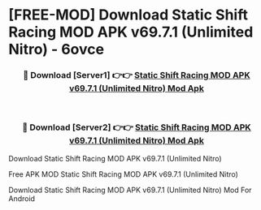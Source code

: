 # [FREE-MOD] Download Static Shift Racing MOD APK v69.7.1 (Unlimited Nitro) - 6ovce


<div align="center">
<h3>🔴 Download [Server1] 👉👉 <a href="https://apk-comot.site?title=Static_Shift_Racing_MOD_APK_v69.7.1_(Unlimited_Nitro)">Static Shift Racing MOD APK v69.7.1 (Unlimited Nitro) Mod Apk</a></h3><br>

<h3>🔴 Download [Server2] 👉👉 <a href="https://apk-comot.site?title=Static_Shift_Racing_MOD_APK_v69.7.1_(Unlimited_Nitro)">Static Shift Racing MOD APK v69.7.1 (Unlimited Nitro) Mod Apk</a></h3>
</div>



Download Static Shift Racing MOD APK v69.7.1 (Unlimited Nitro) 

Free APK MOD Static Shift Racing MOD APK v69.7.1 (Unlimited Nitro) 

Download Static Shift Racing MOD APK v69.7.1 (Unlimited Nitro) Mod For Android
